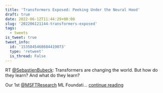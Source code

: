 ```yaml
---
title: 'Transformers Exposed: Peeking Under the Neural Hood'
draft: true
date: 2022-06-12T11:44:29+00:00
slug: '202206121144-transformers-exposed'
tags:
  - tweets
is_tweet: true
tweet_info:
  id: '1535845468684419073'
  type: 'retweet'
  is_thread: False
---
```




RT [@SebastienBubeck](https://x.com/SebastienBubeck): Transformers are changing the world. But how do they learn? And what do they learn?

Our 1st [@MSFTResearch](https://x.com/MSFTResearch) ML Foundati… [continue reading](https://x.com/sytelus/status/1535845468684419073)
